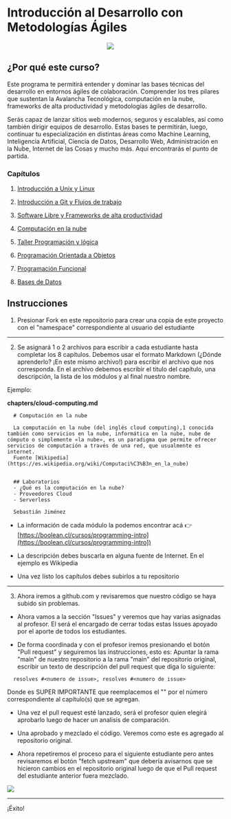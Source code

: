 # Introducción al Desarrollo con Metodologías Ágiles

<div style="display:flex;justify-content:center;max-width:50vw;">
<img src="https://res.cloudinary.com/boolean-spa/image/upload/v1589763530/html_tczgrv.jpg">
</div>

## ¿Por qué este curso?

Este programa te permitirá entender y dominar las bases técnicas del desarrollo en entornos ágiles de colaboración. Comprender los tres pilares que sustentan la Avalancha Tecnológica, computación en la nube, frameworks de alta productividad y metodologías ágiles de desarrollo.


Serás capaz de lanzar sitios web modernos, seguros y escalables, así como también dirigir equipos de desarrollo. Estas bases te permitirán, luego, continuar tu especialización en distintas áreas como Machine Learning, Inteligencia Artificial, Ciencia de Datos, Desarrollo Web, Administración en la Nube, Internet de las Cosas y mucho más. Aquí encontrarás el punto de partida.

### Capítulos

1. [Introducción a Unix y Linux](chapters/intro-linux.md)

2. [Introducción a Git y Flujos de trabajo](chapters/using-git.md)

3. [Software Libre y Frameworks de alta productividad](chapters/open-source-frameworks.md)

4. [Computación en la nube](chapters/cloud-computing.md)

5. [Taller Programación y lógica](chapters/programming-session.md)

6. [Programación Orientada a Objetos](chapters/object-oriented-programming.md)

7. [Programación Funcional](chapters/functional-programming.md)

8. [Bases de Datos](chapters/databases.md)


## Instrucciones
1. Presionar Fork en este repositorio para crear una copia de este proyecto con el "namespace" correspondiente al usuario del estudiante

---
2. Se asignará 1 o 2 archivos para escribir a cada estudiante hasta completar los 8 capítulos. 
Debemos usar el formato Markdown (¿Dónde aprenderlo? ¡En este mismo archivo!) para escribir el archivo que nos corresponda. 
En el archivo debemos escribir el titulo del capítulo, una descripción, la lista de los módulos y al final nuestro nombre.

Ejemplo:

**chapters/cloud-computing.md**
```
  # Computación en la nube

  La computación en la nube (del inglés cloud computing),1​ conocida también como servicios en la nube, informática en la nube, nube de cómputo o simplemente «la nube», es un paradigma que permite ofrecer servicios de computación a través de una red, que usualmente es internet. 
  Fuente [Wikipedia](https://es.wikipedia.org/wiki/Computaci%C3%B3n_en_la_nube)


  ## Laboratorios
  - ¿Qué es la computación en la nube?
  - Proveedores Cloud
  - Serverless

  Sebastián Jiménez
```

- La información de cada módulo la podemos encontrar acá 👉 [https://boolean.cl/cursos/programming-intro](https://boolean.cl/cursos/programming-intro])

- La descripción debes buscarla en alguna fuente de Internet. En el ejemplo es Wikipedia

- Una vez listo los capítulos debes subirlos a tu repositorio

---
3. Ahora iremos a github.com y revisaremos que nuestro código se haya subido sin problemas.
  - Ahora vamos a la sección "Issues" y veremos que hay varias asignadas al profesor. El será el encargado de cerrar todas estas Issues apoyado por el aporte de todos los estudiantes.

  - De forma coordinada y con el profesor iremos presionando el botón "Pull request" y seguiremos las instrucciones, esto es: Apuntar la rama "main" de nuestro repositorio a la rama "main" del repositorio original, escribir un texto de descripción del pull request que diga lo siguiente:
  ```
    resolves #<numero de issue>, resolves #<numero de issue>
  ```
  Donde es SUPER IMPORTANTE que reemplacemos el "<numero de issue>" por el número correspondiente al capítulo(s) que se agregan.

  - Una vez el pull request esté lanzado, será el profesor quien elegirá aprobarlo luego de hacer un analisis de comparación.
  - Una aprobado y mezclado el código. Veremos como este es agregado al repositorio original.

  - Ahora repetiremos el proceso para el siguiente estudiante pero antes revisaremos el botón "fetch upstream" que debería avisarnos que se hicieron cambios en el repositorio original luego de que el Pull request del estudiante anterior fuera mezclado.

   <img src="https://res.cloudinary.com/boolean-spa/image/upload/v1631046834/programming-intro/fetch-upstream_ilctfk.png">

---
  ¡Éxito!
